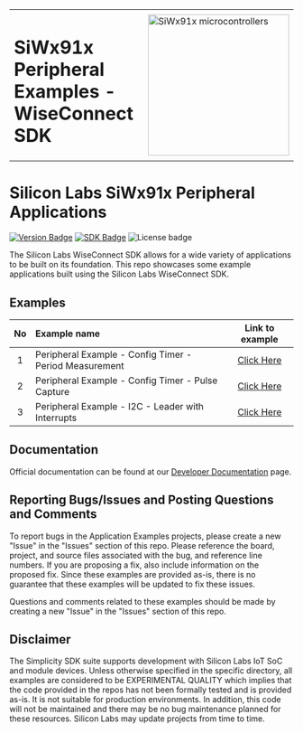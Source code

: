 <table border="0">
  <tr>
    <td align="left" valign="middle">
    <h1>SiWx91x Peripheral Examples - WiseConnect SDK</h1>
  </td>
  <td align="left" valign="middle">
    <a href="https://www.silabs.com/wireless/wi-fi">
      <img src="https://www.silabs.com/content/siliconlabs/en/wireless/wi-fi/siwx917-wireless-socs.thumb.256.144.png"  title="Silicon Labs Wireless MCUs" alt="SiWx91x microcontrollers" width="250"/>
    </a>
  </td>
  </tr>
</table>

# Silicon Labs SiWx91x Peripheral Applications #


[![Version Badge](https://img.shields.io/badge/-v1.0.0-green)](https://github.com/SiliconLabs/peripheral-examples-wiseconnect-sdk/releases)
[![SDK Badge](https://img.shields.io/badge/SiSDK-v2024.12.2-green)](https://github.com/SiliconLabs/simplicity_sdk/releases)
![License badge](https://img.shields.io/badge/License-Zlib-green)

The Silicon Labs WiseConnect SDK allows for a wide variety of applications to be built on its foundation. This repo showcases some example applications built using the Silicon Labs WiseConnect SDK.

## Examples ##

| No | Example name | Link to example |
|:--:|:-------------|:---------------:|
| 1  | Peripheral Example - Config Timer - Period Measurement | [Click Here](./siwx91x_config_timer_period_measurement) |
| 2  | Peripheral Example - Config Timer - Pulse Capture | [Click Here](./siwx91x_config_timer_pulse_capture) |
| 3  | Peripheral Example - I2C - Leader with Interrupts | [Click Here](./siwx91x_i2c_leader_interrupt) |

## Documentation ##

Official documentation can be found at our [Developer Documentation](https://docs.silabs.com/openthread/latest/) page.

## Reporting Bugs/Issues and Posting Questions and Comments ##

To report bugs in the Application Examples projects, please create a new "Issue" in the "Issues" section of this repo. Please reference the board, project, and source files associated with the bug, and reference line numbers. If you are proposing a fix, also include information on the proposed fix. Since these examples are provided as-is, there is no guarantee that these examples will be updated to fix these issues.

Questions and comments related to these examples should be made by creating a new "Issue" in the "Issues" section of this repo.

## Disclaimer ##

The Simplicity SDK suite supports development with Silicon Labs IoT SoC and module devices. Unless otherwise specified in the specific directory, all examples are considered to be EXPERIMENTAL QUALITY which implies that the code provided in the repos has not been formally tested and is provided as-is.  It is not suitable for production environments.  In addition, this code will not be maintained and there may be no bug maintenance planned for these resources. Silicon Labs may update projects from time to time.
